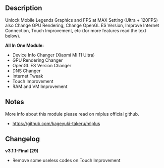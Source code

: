 ## Description
Unlock Mobile Legends Graphics and FPS at MAX Setting (Ultra + 120FPS) also Change GPU Rendering, Change OpenGL ES Version, Improve Internet Connection, Touch Improvement, etc (for more features read the text below).

**All In One Module:**
* Device Info Changer (Xiaomi Mi 11 Ultra)
* GPU Rendering Changer
* OpenGL ES Version Changer
* DNS Changer
* Internet Tweak
* Touch Improvement
* RAM and VM Improvement

## Notes
More info about this module please read on mlplus official github.
* https://github.com/kageyuki-takeru/mlplus

## Changelog
**v3.1.1-Final (29)**
* Remove some useless codes on Touch Improvement
